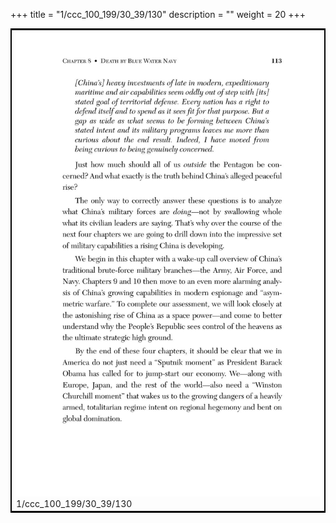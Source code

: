 +++
title = "1/ccc_100_199/30_39/130"
description = ""
weight = 20
+++

<table style="border:2px solid black;max-width:800px;max-height:800px;" 
><tr><td><img class="center-fit-jpg"
src="/jpg_/out_jpg_dbc_130.jpg"  >1/ccc_100_199/30_39/130</img></td></tr></table>